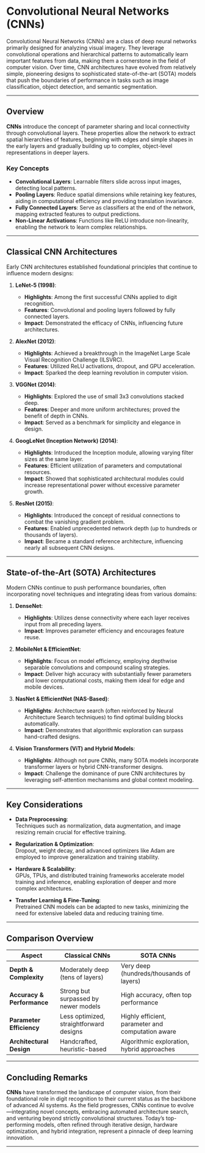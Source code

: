 # Convolutional Neural Networks (CNNs)

Convolutional Neural Networks (CNNs) are a class of deep neural networks primarily designed for analyzing visual imagery. They leverage convolutional operations and hierarchical patterns to automatically learn important features from data, making them a cornerstone in the field of computer vision. Over time, CNN architectures have evolved from relatively simple, pioneering designs to sophisticated state-of-the-art (SOTA) models that push the boundaries of performance in tasks such as image classification, object detection, and semantic segmentation.

---

## Overview

**CNNs** introduce the concept of parameter sharing and local connectivity through convolutional layers. These properties allow the network to extract spatial hierarchies of features, beginning with edges and simple shapes in the early layers and gradually building up to complex, object-level representations in deeper layers.

### Key Concepts

- **Convolutional Layers**: Learnable filters slide across input images, detecting local patterns.
- **Pooling Layers**: Reduce spatial dimensions while retaining key features, aiding in computational efficiency and providing translation invariance.
- **Fully Connected Layers**: Serve as classifiers at the end of the network, mapping extracted features to output predictions.
- **Non-Linear Activations**: Functions like ReLU introduce non-linearity, enabling the network to learn complex relationships.

---

## Classical CNN Architectures

Early CNN architectures established foundational principles that continue to influence modern designs:

1. **LeNet-5 (1998)**:  
   - **Highlights**: Among the first successful CNNs applied to digit recognition.
   - **Features**: Convolutional and pooling layers followed by fully connected layers.
   - **Impact**: Demonstrated the efficacy of CNNs, influencing future architectures.

2. **AlexNet (2012)**:  
   - **Highlights**: Achieved a breakthrough in the ImageNet Large Scale Visual Recognition Challenge (ILSVRC).
   - **Features**: Utilized ReLU activations, dropout, and GPU acceleration.
   - **Impact**: Sparked the deep learning revolution in computer vision.

3. **VGGNet (2014)**:
   - **Highlights**: Explored the use of small 3x3 convolutions stacked deep.
   - **Features**: Deeper and more uniform architectures; proved the benefit of depth in CNNs.
   - **Impact**: Served as a benchmark for simplicity and elegance in design.

4. **GoogLeNet (Inception Network) (2014)**:
   - **Highlights**: Introduced the Inception module, allowing varying filter sizes at the same layer.
   - **Features**: Efficient utilization of parameters and computational resources.
   - **Impact**: Showed that sophisticated architectural modules could increase representational power without excessive parameter growth.

5. **ResNet (2015)**:
   - **Highlights**: Introduced the concept of residual connections to combat the vanishing gradient problem.
   - **Features**: Enabled unprecedented network depth (up to hundreds or thousands of layers).
   - **Impact**: Became a standard reference architecture, influencing nearly all subsequent CNN designs.

---

## State-of-the-Art (SOTA) Architectures

Modern CNNs continue to push performance boundaries, often incorporating novel techniques and integrating ideas from various domains:

1. **DenseNet**:
   - **Highlights**: Utilizes dense connectivity where each layer receives input from all preceding layers.
   - **Impact**: Improves parameter efficiency and encourages feature reuse.

2. **MobileNet & EfficientNet**:
   - **Highlights**: Focus on model efficiency, employing depthwise separable convolutions and compound scaling strategies.
   - **Impact**: Deliver high accuracy with substantially fewer parameters and lower computational costs, making them ideal for edge and mobile devices.

3. **NasNet & EfficientNet (NAS-Based)**:
   - **Highlights**: Architecture search (often reinforced by Neural Architecture Search techniques) to find optimal building blocks automatically.
   - **Impact**: Demonstrates that algorithmic exploration can surpass hand-crafted designs.

4. **Vision Transformers (ViT) and Hybrid Models**:
   - **Highlights**: Although not pure CNNs, many SOTA models incorporate transformer layers or hybrid CNN-transformer designs.
   - **Impact**: Challenge the dominance of pure CNN architectures by leveraging self-attention mechanisms and global context modeling.

---

## Key Considerations

- **Data Preprocessing**:  
  Techniques such as normalization, data augmentation, and image resizing remain crucial for effective training.

- **Regularization & Optimization**:  
  Dropout, weight decay, and advanced optimizers like Adam are employed to improve generalization and training stability.

- **Hardware & Scalability**:  
  GPUs, TPUs, and distributed training frameworks accelerate model training and inference, enabling exploration of deeper and more complex architectures.

- **Transfer Learning & Fine-Tuning**:  
  Pretrained CNN models can be adapted to new tasks, minimizing the need for extensive labeled data and reducing training time.

---

## Comparison Overview

| **Aspect**                | **Classical CNNs**                      | **SOTA CNNs**                               |
|---------------------------|------------------------------------------|---------------------------------------------|
| **Depth & Complexity**    | Moderately deep (tens of layers)        | Very deep (hundreds/thousands of layers)    |
| **Accuracy & Performance**| Strong but surpassed by newer models    | High accuracy, often top performance         |
| **Parameter Efficiency**  | Less optimized, straightforward designs  | Highly efficient, parameter and computation aware |
| **Architectural Design**  | Handcrafted, heuristic-based            | Algorithmic exploration, hybrid approaches   |

---

## Concluding Remarks

**CNNs** have transformed the landscape of computer vision, from their foundational role in digit recognition to their current status as the backbone of advanced AI systems. As the field progresses, CNNs continue to evolve—integrating novel concepts, embracing automated architecture search, and venturing beyond strictly convolutional structures. Today’s top-performing models, often refined through iterative design, hardware optimization, and hybrid integration, represent a pinnacle of deep learning innovation.

---
